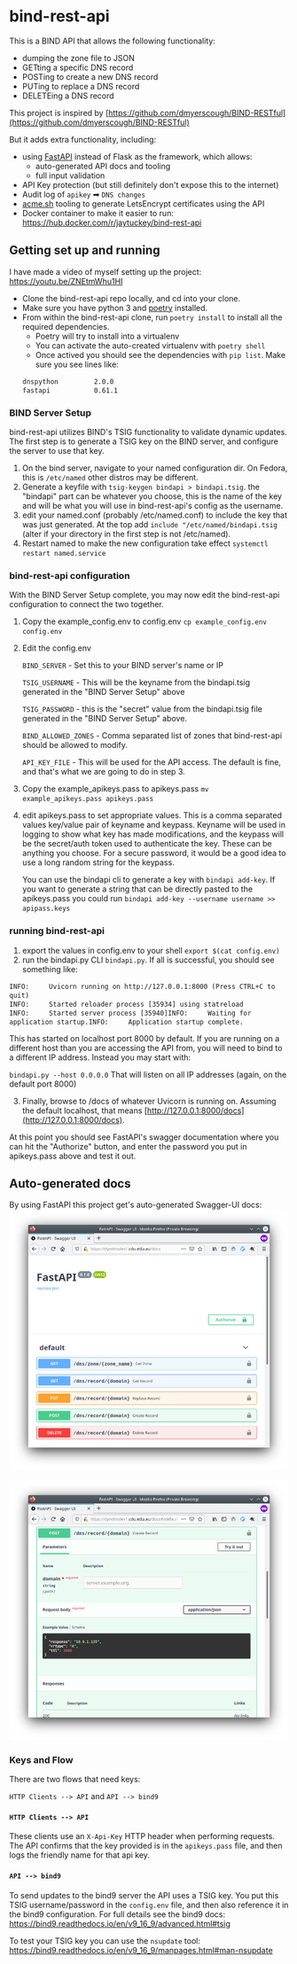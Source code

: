 # bind-rest-api

This is a BIND API that allows the following functionality:
* dumping the zone file to JSON
* GETting a specific DNS record
* POSTing to create a new DNS record
* PUTing to replace a DNS record
* DELETEing a DNS record

This project is inspired by [https://github.com/dmyerscough/BIND-RESTful](https://github.com/dmyerscough/BIND-RESTful)

But it adds extra functionality, including:
* using [FastAPI](https://fastapi.tiangolo.com/) instead of Flask as the framework, which allows:
  * auto-generated API docs and tooling
  * full input validation
* API Key protection (but still definitely don't expose this to the internet)
* Audit log of `apikey` ➡ `DNS changes`
* [acme.sh](https://acme.sh) tooling to generate LetsEncrypt certificates using the API
* Docker container to make it easier to run: https://hub.docker.com/r/jaytuckey/bind-rest-api

## Getting set up and running

I have made a video of myself setting up the project: https://youtu.be/ZNEtmWhu1HI

* Clone the bind-rest-api repo locally, and cd into your clone.
* Make sure you have python 3 and [poetry](https://python-poetry.org/) installed.
* From within the bind-rest-api clone, run `poetry install` to install all the required dependencies.
  * Poetry will try to install into a virtualenv
  * You can activate the auto-created virtualenv with `poetry shell`
  * Once actived you should see the dependencies with `pip list`. Make sure you see lines like:
  ```
  dnspython         2.0.0
  fastapi           0.61.1
  ```
### BIND Server Setup

bind-rest-api utilizes BIND's TSIG functionality to validate dynamic updates.
The first step is to generate a TSIG key on the BIND server, and configure the
server to use that key.

1. On the bind server, navigate to your named configuration dir.  On Fedora,
   this is `/etc/named` other distros may be different.
2. Generate a keyfile with `tsig-keygen bindapi > bindapi.tsig`.  the "bindapi" part can be
   whatever you choose, this is the name of the key and will be what you will
   use in bind-rest-api's config as the username.
3. edit your named.conf (probably /etc/named.conf) to include the key that was
   just generated.  At the top add `include "/etc/named/bindapi.tsig` (alter if
   your directory in the first step is not /etc/named).
4. Restart named to make the new configuration take effect `systemctl restart
   named.service`


### bind-rest-api configuration

With the BIND Server Setup complete, you may now edit the bind-rest-api
configuration to connect the two together.

1. Copy the example_config.env to config.env `cp example_config.env config.env`
2. Edit the config.env

    `BIND_SERVER` - Set this to your BIND server's name or IP

    `TSIG_USERNAME` - This will be the keyname from the bindapi.tsig generated
    in the "BIND Server Setup" above

    `TSIG_PASSWORD` - this is the "secret" value from the bindapi.tsig file
    generated in the "BIND Server Setup" above.

    `BIND_ALLOWED_ZONES` - Comma separated list of zones that bind-rest-api
    should be allowed to modify.

    `API_KEY_FILE` - This will be used for the API access.  The default is fine,
    and that's what we are going to do in step 3.
3. Copy the example_apikeys.pass to apikeys.pass `mv example_apikeys.pass
   apikeys.pass`
4. edit apikeys.pass to set appropriate values.  This is a comma separated
   values key/value pair of keyname and keypass.  Keyname will be used in
   logging to show what key has made modifications, and the keypass will be the
   secret/auth token used to authenticate the key.  These can be anything you
   choose.  For a secure password, it would be a good idea to use a long random
   string for the keypass.

   You can use the bindapi cli to generate a key with `bindapi add-key`.  If you
   want to generate a string that can be directly pasted to the apikeys.pass you
   could run `bindapi add-key --username username >> apipass.keys`

### running bind-rest-api

1. export the values in config.env to your shell `export $(cat config.env)`
2. run the bindapi.py CLI `bindapi.py`.  If all is successful, you should see
   something like:
```
INFO:     Uvicorn running on http://127.0.0.1:8000 (Press CTRL+C to quit)
INFO:     Started reloader process [35934] using statreload
INFO:     Started server process [35940]INFO:     Waiting for application startup.INFO:     Application startup complete.
```

This has started on localhost port 8000 by default.  If you are running on a
different host than you are accessing the API from, you will need to bind to a
different IP address.  Instead you may start with:

`bindapi.py --host 0.0.0.0`
That will listen on all IP addresses (again, on the default port 8000)

3.  Finally, browse to /docs of whatever Uvicorn is running on. Assuming the default localhost,
    that means [http://127.0.0.1:8000/docs](http://127.0.0.1:8000/docs).

At this point you should see FastAPI's swagger documentation where you can hit
the "Authorize" button, and enter the password you put in apikeys.pass above and
test it out.

## Auto-generated docs

By using FastAPI this project get's auto-generated Swagger-UI docs:
![auto docs 1](img/bind-rest-api-01.png)

![auto docs 2](img/bind-rest-api-02.png)

### Keys and Flow
There are two flows that need keys:

`HTTP Clients --> API` and `API --> bind9`

#### `HTTP Clients --> API`
These clients use an `X-Api-Key` HTTP header when performing requests. The API confirms that the key provided is in the `apikeys.pass` file, and then logs the friendly name for that api key.

#### `API --> bind9`
To send updates to the bind9 server the API uses a TSIG key. You put this TSIG username/password in the `config.env` file, and then also reference it in the bind9 configuration. For full details see the bind9 docs: https://bind9.readthedocs.io/en/v9_16_9/advanced.html#tsig

To test your TSIG key you can use the `nsupdate` tool: https://bind9.readthedocs.io/en/v9_16_9/manpages.html#man-nsupdate
